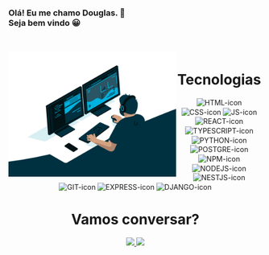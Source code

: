 ### Olá! Eu me chamo Douglas. 👋 <br>  Seja bem vindo 😀



  ##

<div  align="center"> 
  <div  style="display: inline_block"><br>
    <img align="left" height="250" alt="coding-time" src="code.gif">
    <h1 align="center">Tecnologias</h1>
    <img align="center" height="40" width="50" alt="HTML-icon"  src="https://cdn.jsdelivr.net/gh/devicons/devicon/icons/html5/html5-plain-wordmark.svg">
     <img align="center" height="40" width="50" alt="CSS-icon"  src="https://cdn.jsdelivr.net/gh/devicons/devicon/icons/css3/css3-plain-wordmark.svg">
     <img align="center" height="40" width="50" alt="JS-icon"  src="https://cdn.jsdelivr.net/gh/devicons/devicon/icons/javascript/javascript-original.svg">
     <img align="center" height="40" width="50" alt="REACT-icon"  src="https://cdn.jsdelivr.net/gh/devicons/devicon/icons/react/react-original-wordmark.svg">
    <img align="center" height="40" width="50" alt="TYPESCRIPT-icon"  src="https://cdn.jsdelivr.net/gh/devicons/devicon/icons/typescript/typescript-original.svg">
     <img align="center" height="40" width="50" alt="PYTHON-icon"  src="https://cdn.jsdelivr.net/gh/devicons/devicon/icons/python/python-original-wordmark.svg">
      <img align="center" height="40" width="50" alt="POSTGRE-icon"  src="https://cdn.jsdelivr.net/gh/devicons/devicon/icons/postgresql/postgresql-plain-wordmark.svg">
    <img align="center" height="40" width="50" alt="NPM-icon"  src="https://cdn.jsdelivr.net/gh/devicons/devicon/icons/npm/npm-original-wordmark.svg">
     <img align="center" height="40" width="50" alt="NODEJS-icon"  src="https://cdn.jsdelivr.net/gh/devicons/devicon/icons/nodejs/nodejs-original.svg">
    <img align="center" height="40" width="50" alt="NESTJS-icon"  src="https://cdn.jsdelivr.net/gh/devicons/devicon/icons/nestjs/nestjs-plain.svg" >
    <img align="center" height="40" width="50" alt="GIT-icon"  src="https://cdn.jsdelivr.net/gh/devicons/devicon/icons/git/git-original.svg" >
    <img align="center" height="40" width="50" alt="EXPRESS-icon"  src="https://cdn.jsdelivr.net/gh/devicons/devicon/icons/express/express-original.svg" >
     <img align="center" height="40" width="50" alt="DJANGO-icon"  src="https://cdn.jsdelivr.net/gh/devicons/devicon/icons/django/django-plain.svg" >
   </div>
    


  <h1 align="center">Vamos conversar?</h1>
    <a href = "mailto: douglasslycooper@gmail.com">
      <img width="100" src="https://img.shields.io/badge/Gmail-D14836?style=for-the-badge&logo=gmail&logoColor=white">
    </a>
    <a href = "https://www.linkedin.com/in/douglas-diniz-/">
      <img width="128" src="https://img.shields.io/badge/LinkedIn-0077B5?style=for-the-badge&logo=linkedin&logoColor=white">
    </a>
  
</div>
  
